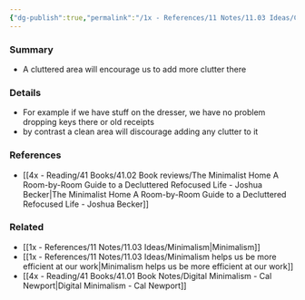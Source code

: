 ```yaml
---
{"dg-publish":true,"permalink":"/1x - References/11 Notes/11.03 Ideas/Clutter attracts clutter/","title":"Clutter attracts clutter","noteIcon":""}
---
```



### Summary
- A cluttered area will encourage us to add more clutter there

### Details
- For example if we have stuff on the dresser, we have no problem dropping keys there or old receipts
- by contrast a clean area will discourage adding any clutter to it

### References
- [[4x - Reading/41 Books/41.02 Book reviews/The Minimalist Home A Room-by-Room Guide to a Decluttered Refocused Life - Joshua Becker\|The Minimalist Home A Room-by-Room Guide to a Decluttered Refocused Life - Joshua Becker]]

### Related
- [[1x - References/11 Notes/11.03 Ideas/Minimalism\|Minimalism]]
- [[1x - References/11 Notes/11.03 Ideas/Minimalism helps us be more efficient at our work\|Minimalism helps us be more efficient at our work]]
- [[4x - Reading/41 Books/41.01 Book Notes/Digital Minimalism - Cal Newport\|Digital Minimalism - Cal Newport]]
